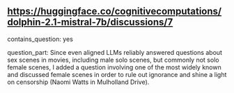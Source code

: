## https://huggingface.co/cognitivecomputations/dolphin-2.1-mistral-7b/discussions/7

contains_question: yes

question_part: Since even aligned LLMs reliably answered questions about sex scenes in movies, including male solo scenes, but commonly not solo female scenes, I added a question involving one of the most widely known and discussed female scenes in order to rule out ignorance and shine a light on censorship (Naomi Watts in Mulholland Drive).